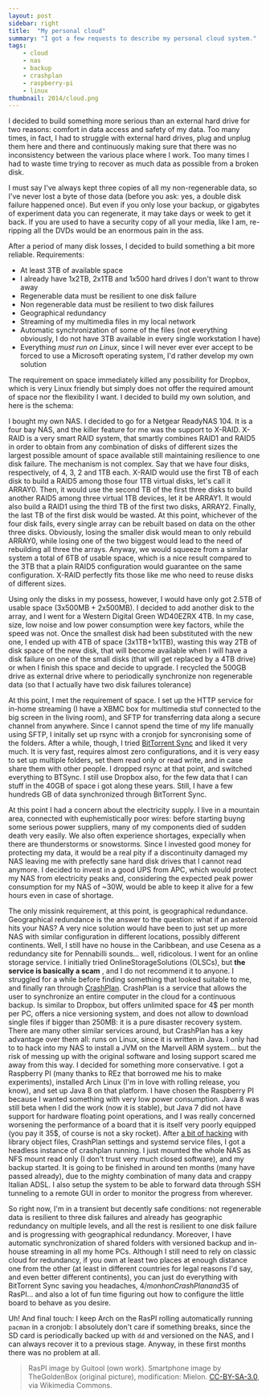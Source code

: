 ```yaml
---
layout: post
sidebar: right
title:  "My personal cloud"
summary: "I got a few requests to describe my personal cloud system."
tags:
    - cloud
    - nas
    - backup
    - crashplan
    - raspberry-pi
    - linux
thumbnail: 2014/cloud.png
---
```


I decided to build something more serious than an external hard drive for two reasons: comfort in data access and safety of my data. Too many times, in fact, I had to struggle with external hard drives, plug and unplug them here and there and continuously making sure that there was no inconsistency between the various place where I work. Too many times I had to waste time trying to recover as much data as possible from a broken disk.

I must say I've always kept three copies of all my non-regenerable data,  so I've never lost a byte of those data (before you ask: yes, a double disk failure happened once). But even if you only lose your backup, or gigabytes of experiment data you can regenerate, it may take days or week to get it back. If you are used to have a security copy of all your media, like I am, re-ripping all the DVDs would be an enormous pain in the ass.

After a period of many disk losses, I decided to build something a bit more reliable. Requirements:

* At least 3TB of available space
* I already have 1x2TB, 2x1TB and 1x500 hard drives I don't want to throw away
* Regenerable data must be resilient to one disk failure
* Non regenerable data must be resilient to two disk failures
* Geographical redundancy
* Streaming of my multimedia files in my local network
* Automatic synchronization of some of the files (not everything obviously, I do not have 3TB available in every single workstation I have)
* Everything *must run on Linux*, since I will never ever ever accept to be forced to use a Microsoft operating system, I'd rather develop my own solution

The requirement on space immediately killed any possibility for Dropbox, which is very Linux friendly but simply does not offer the required amount of space nor the flexibility I want. I decided to build my own solution, and here is the schema:

I bought my own NAS. I decided to go for a Netgear ReadyNAS 104. It is a four bay NAS, and the killer feature for me was the support to X-RAID. X-RAID is a very smart RAID system, that smartly combines RAID1 and RAID5 in order to obtain from any combination of disks of different sizes the largest possible amount of space available still maintaining resilience to one disk failure. The mechanism is not complex. Say that we have four disks, respectively, of 4, 3, 2 and 1TB each. X-RAID would use the first TB of each disk to build a RAID5 among those four 1TB virtual disks, let's call it ARRAY0. Then, it would use the second TB of the first three disks to build another RAID5 among three virtual 1TB devices, let it be ARRAY1. It would also build a RAID1 using the third TB of the first two disks, ARRAY2. Finally, the last TB of the first disk would be wasted. At this point, whichever of the four disk fails, every single array can be rebuilt based on data on the other three disks. Obviously, losing the smaller disk would mean to only rebuild ARRAY0, while losing one of the two biggest would lead to the need of rebuilding all three the arrays. Anyway, we would squeeze from a similar system a total of 6TB of usable space, which is a nice result compared to the 3TB that a plain RAID5 configuration would guarantee on the same configuration. X-RAID perfectly fits those like me who need to reuse disks of different sizes.

Using only the disks in my possess, however, I would have only got 2.5TB of usable space (3x500MB + 2x500MB). I decided to add another disk to the array, and I went for a Western Digital Green WD40EZRX 4TB. In my case, size, low noise and low power consumption were key factors, while the speed was not. Once the smallest disk had been substituted with the new one, I ended up with 4TB of space (3x1TB+1x1TB), wasting this way 2TB of disk space of the new disk, that will become available when I will have a disk failure on one of the small disks (that will get replaced by a 4TB drive) or when I finish this space and decide to upgrade. I recycled the 500GB drive as external drive where to periodically synchronize non regenerable data (so that I actually have two disk failures tolerance)

At this point, I met the requirement of space. I set up the HTTP service for in-home streaming (I have a XBMC box for multimedia stuf connected to the big screen in the living room), and SFTP for transferring data along a secure channel from anywhere. Since I cannot spend the time of my life manually using SFTP, I initally set up rsync with a cronjob for syncronising some of the folders. After a while, though, I tried [BitTorrent Sync](http://www.bittorrent.com/sync) and liked it very much. It is very fast, requires almost zero configurations, and it is very easy to set up multiple folders, set them read only or read write, and in case share them with other people. I dropped rsync at that point, and switched everything to BTSync. I still use Dropbox also, for the few data that I can stuff in the 40GB of space i got along these years. Still, I have a few hundreds GB of data synchronized through BitTorrent Sync.

At this point I had a concern about the electricity supply. I live in a mountain area, connected with euphemistically poor wires: before starting buyng some serious power suppliers, many of my components died of sudden death very easily. We also often experience shortages, expecially when there are thunderstorms or snowstorms. Since I invested good money for protecting my data, it would be a real pity if a discontinuity damaged my NAS leaving me with prefectly sane hard disk drives that I cannot read anymore. I decided to invest in a good UPS from APC, which would protect my NAS from electricity peaks and, considering the expected peak power consumption for my NAS of ~30W, would be able to keep it alive for a few hours even in case of shortage.

The only missink requirement, at this point, is geographical redundance. Geographical redundance is the answer to the question: what if an asteroid hits your NAS? A very nice solution would have been to just set up more NAS with similar configuration in different locations, possibly different continents. Well, I still have no house in the Caribbean, and use Cesena as a redundancy site for Pennabilli sounds... well, ridicolous. I went for an online storage service. I initially tried OnlineStorageSolutions (OLSCs), but
**the service is basically a scam**
, and I do not recommend it to anyone. I struggled for a while before finding something that looked suitable to me, and finally ran through [CrashPlan](http://www.code42.com/crashplan/). CrashPlan is a service that allows the user to synchronize an entire computer in the cloud for a continuous backup. Is similar to Dropbox, but offers unlimited space for 4$ per month per PC, offers a nice versioning system, and does not allow to download single files if bigger than 250MB: it is a pure disaster recovery system. There are many other similar services around, but CrashPlan has a key advantage over them all: runs on Linux, since it is written in Java. I only had to to hack into my NAS to install a JVM on the Marvell ARM system... but the risk of messing up with the original software and losing support scared me away from this way. I decided for something more conservative. I got a Raspberry PI (many thanks to REz that borrowed me his to make experiments), installed Arch Linux (I'm in love with rolling release, you know), and set up Java 8 on that platform. I have chosen the Raspberry PI because I wanted something with very low power consumption. Java 8 was still beta when I did the work (now it is stable), but Java 7 did not have support for hardware floating point operations, and I was really concerned worsening the performance of a board that it is itself very poorly equipped (you pay it 35$, of course is not a sky rocket). After [a bit of hacking](http://archlinuxarm.org/forum/viewtopic.php?f=31&t=5120) with library object files, CrashPlan settings and systemd service files, I got a headless instance of crashplan running. I just mounted the whole NAS as NFS mount read only (I don't trust very much closed software), and my backup started. It is going to be finished in around ten months (many have passed already), due to the mighty combination of many data and crappy Italian ADSL. I also setup the system to be able to forward data through SSH tunneling to a remote GUI in order to monitor the progress from wherever.

So right now, I'm in a transient but decently safe conditions: not regenerable data is resilient to three disk failures and already has geographic redundancy on multiple levels, and all the rest is resilient to one disk failure and is progressing with geographical redundancy. Moreover, I have automatic synchronization of shared folders with versioned backup and in-house streaming in all my home PCs. Although I still need to rely on classic cloud for redundancy, if you own at least two places at enough distance one from the other (at least in different countries for legal reasons I'd say, and even better different continents), you can just do everything with BitTorrent Sync saving you headaches, 4$/monh on CrashPlan and 35$ of RasPI... and also a lot of fun time figuring out how to configure the little board to behave as you desire.

Uh! And final touch: I keep Arch on the RasPI rolling automatically running ``pacman`` in a cronjob: I absolutely don't care if something breaks, since the SD card is periodically backed up with ``dd`` and versioned on the NAS, and I can always recover it to a previous stage. Anyway, in these first months there was no problem at all.

> RasPI image by Guitool (own work). Smartphone image by TheGoldenBox (original picture), modification: Mielon. [CC-BY-SA-3.0](http://creativecommons.org/licenses/by-sa/3.0), via Wikimedia Commons.
